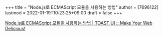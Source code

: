 +++
title = "Node.js로 ECMAScript 모듈을 사용하는 방법"
author = [7696122]
lastmod = 2022-01-19T10:23:25+09:00
draft = false
+++

[Node.js로 ECMAScript 모듈을 사용하는 방법 | TOAST UI :: Make Your Web Delicious!](https://ui.toast.com/weekly-pick/ko%5F20190805)
